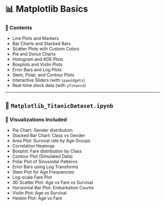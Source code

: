 # 📊 Matplotlib Basics 

### 📌 Contents
- Line Plots and Markers
- Bar Charts and Stacked Bars
- Scatter Plots with Custom Colors
- Pie and Donut Charts
- Histogram and KDE Plots
- Boxplots and Violin Plots
- Error Bars and Log Plots
- Stem, Polar, and Contour Plots
- Interactive Sliders (with `ipywidgets`)
- Real-time stock data (with `yfinance`)

---

## 📘 `Matplotlib_TitanicDataset.ipynb`

### 📌 Visualizations Included
- Pie Chart: Gender distribution
- Stacked Bar Chart: Class vs Gender
- Area Plot: Survival rate by Age Groups
- Correlation Heatmap
- Boxplot: Fare distribution by Class
- Contour Plot (Simulated Data)
- Polar Plot of Sinusoidal Patterns
- Error Bars using Log Transforms
- Stem Plot for Age Frequencies
- Log-scale Fare Plot
- 3D Scatter Plot: Age vs Fare vs Survival
- Horizontal Bar Plot: Embarkation Counts
- Violin Plot: Age vs Survival
- Hexbin Plot: Age vs Fare
